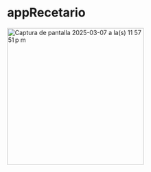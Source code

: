 # appRecetario

<img width="318" alt="Captura de pantalla 2025-03-07 a la(s) 11 57 51 p m" src="https://github.com/user-attachments/assets/a656776e-2540-4208-b015-864a22b36940" />

